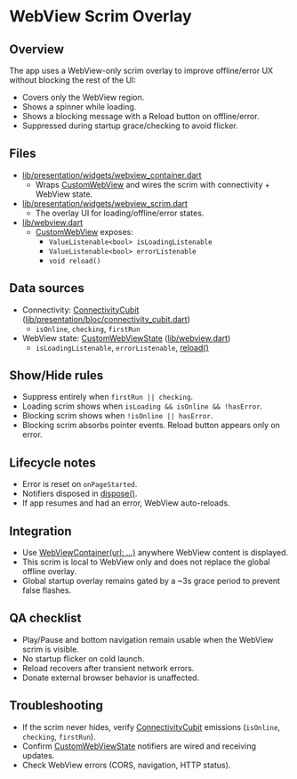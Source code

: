 # WebView Scrim Overlay

## Overview
The app uses a WebView-only scrim overlay to improve offline/error UX without blocking the rest of the UI:
- Covers only the WebView region.
- Shows a spinner while loading.
- Shows a blocking message with a Reload button on offline/error.
- Suppressed during startup grace/checking to avoid flicker.

## Files
- [lib/presentation/widgets/webview_container.dart](cci:7://file:///Users/paulhenshaw/Desktop/Pacifica2/lib/presentation/widgets/webview_container.dart:0:0-0:0)
  - Wraps [CustomWebView](cci:2://file:///Users/paulhenshaw/Desktop/Pacifica2/lib/webview.dart:5:0-12:1) and wires the scrim with connectivity + WebView state.
- [lib/presentation/widgets/webview_scrim.dart](cci:7://file:///Users/paulhenshaw/Desktop/Pacifica2/lib/presentation/widgets/webview_scrim.dart:0:0-0:0)
  - The overlay UI for loading/offline/error states.
- [lib/webview.dart](cci:7://file:///Users/paulhenshaw/Desktop/Pacifica2/lib/webview.dart:0:0-0:0)
  - [CustomWebView](cci:2://file:///Users/paulhenshaw/Desktop/Pacifica2/lib/webview.dart:5:0-12:1) exposes:
    - `ValueListenable<bool> isLoadingListenable`
    - `ValueListenable<bool> errorListenable`
    - `void reload()`

## Data sources
- Connectivity: [ConnectivityCubit](cci:2://file:///Users/paulhenshaw/Desktop/Pacifica2/lib/presentation/bloc/connectivity_cubit.dart:43:0-87:1) ([lib/presentation/bloc/connectivity_cubit.dart](cci:7://file:///Users/paulhenshaw/Desktop/Pacifica2/lib/presentation/bloc/connectivity_cubit.dart:0:0-0:0))
  - `isOnline`, `checking`, `firstRun`
- WebView state: [CustomWebViewState](cci:2://file:///Users/paulhenshaw/Desktop/Pacifica2/lib/webview.dart:14:0-113:1) ([lib/webview.dart](cci:7://file:///Users/paulhenshaw/Desktop/Pacifica2/lib/webview.dart:0:0-0:0))
  - `isLoadingListenable`, `errorListenable`, [reload()](cci:1://file:///Users/paulhenshaw/Desktop/Pacifica2/lib/webview.dart:28:2-28:40)

## Show/Hide rules
- Suppress entirely when `firstRun || checking`.
- Loading scrim shows when `isLoading && isOnline && !hasError`.
- Blocking scrim shows when `!isOnline || hasError`.
- Blocking scrim absorbs pointer events. Reload button appears only on error.

## Lifecycle notes
- Error is reset on `onPageStarted`.
- Notifiers disposed in [dispose()](cci:1://file:///Users/paulhenshaw/Desktop/Pacifica2/lib/main.dart:89:2-92:3).
- If app resumes and had an error, WebView auto-reloads.

## Integration
- Use [WebViewContainer(url: ...)](cci:2://file:///Users/paulhenshaw/Desktop/Pacifica2/lib/presentation/widgets/webview_container.dart:9:0-15:1) anywhere WebView content is displayed.
- This scrim is local to WebView only and does not replace the global offline overlay.
- Global startup overlay remains gated by a ~3s grace period to prevent false flashes.

## QA checklist
- Play/Pause and bottom navigation remain usable when the WebView scrim is visible.
- No startup flicker on cold launch.
- Reload recovers after transient network errors.
- Donate external browser behavior is unaffected.

## Troubleshooting
- If the scrim never hides, verify [ConnectivityCubit](cci:2://file:///Users/paulhenshaw/Desktop/Pacifica2/lib/presentation/bloc/connectivity_cubit.dart:43:0-87:1) emissions (`isOnline`, `checking`, `firstRun`).
- Confirm [CustomWebViewState](cci:2://file:///Users/paulhenshaw/Desktop/Pacifica2/lib/webview.dart:14:0-113:1) notifiers are wired and receiving updates.
- Check WebView errors (CORS, navigation, HTTP status).